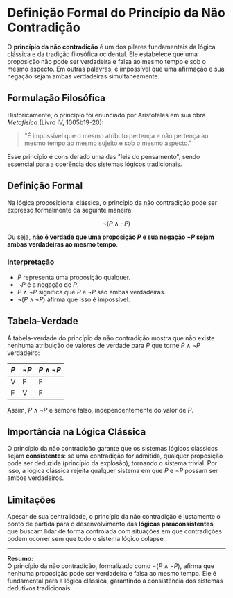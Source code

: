 # Definição Formal do Princípio da Não Contradição

O **princípio da não contradição** é um dos pilares fundamentais da lógica clássica e da tradição filosófica ocidental. Ele estabelece que uma proposição não pode ser verdadeira e falsa ao mesmo tempo e sob o mesmo aspecto. Em outras palavras, é impossível que uma afirmação e sua negação sejam ambas verdadeiras simultaneamente.

## Formulação Filosófica

Historicamente, o princípio foi enunciado por Aristóteles em sua obra *Metafísica* (Livro IV, 1005b19-20):

> "É impossível que o mesmo atributo pertença e não pertença ao mesmo tempo ao mesmo sujeito e sob o mesmo aspecto."

Esse princípio é considerado uma das "leis do pensamento", sendo essencial para a coerência dos sistemas lógicos tradicionais.

## Definição Formal

Na lógica proposicional clássica, o princípio da não contradição pode ser expresso formalmente da seguinte maneira:

$$
\neg (P \land \neg P)
$$

Ou seja, **não é verdade que uma proposição $P$ e sua negação $\neg P$ sejam ambas verdadeiras ao mesmo tempo**.

### Interpretação

- $P$ representa uma proposição qualquer.
- $\neg P$ é a negação de $P$.
- $P \land \neg P$ significa que $P$ e $\neg P$ são ambas verdadeiras.
- $\neg (P \land \neg P)$ afirma que isso é impossível.

## Tabela-Verdade

A tabela-verdade do princípio da não contradição mostra que não existe nenhuma atribuição de valores de verdade para $P$ que torne $P \land \neg P$ verdadeiro:

| $P$ | $\neg P$ | $P \land \neg P$ |
|-----|----------|------------------|
| V   |    F     |        F         |
| F   |    V     |        F         |

Assim, $P \land \neg P$ é sempre falso, independentemente do valor de $P$.

## Importância na Lógica Clássica

O princípio da não contradição garante que os sistemas lógicos clássicos sejam **consistentes**: se uma contradição for admitida, qualquer proposição pode ser deduzida (princípio da explosão), tornando o sistema trivial. Por isso, a lógica clássica rejeita qualquer sistema em que $P$ e $\neg P$ possam ser ambos verdadeiros.

## Limitações

Apesar de sua centralidade, o princípio da não contradição é justamente o ponto de partida para o desenvolvimento das **lógicas paraconsistentes**, que buscam lidar de forma controlada com situações em que contradições podem ocorrer sem que todo o sistema lógico colapse.

---

**Resumo:**  
O princípio da não contradição, formalizado como $\neg (P \land \neg P)$, afirma que nenhuma proposição pode ser verdadeira e falsa ao mesmo tempo. Ele é fundamental para a lógica clássica, garantindo a consistência dos sistemas dedutivos tradicionais.
